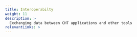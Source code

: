 ```yaml
---
title: Interoperabilty
weight: 11
description: >
  Exchanging data between CHT applications and other tools
relevantLinks: >
---
```


